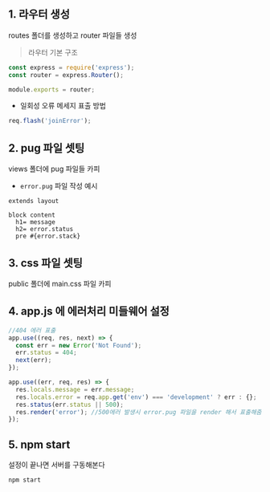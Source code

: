 ## 1. 라우터 생성
routes 폴더를 생성하고 router 파일들 생성

> 라우터 기본 구조
```javascript
const express = require('express');
const router = express.Router();

module.exports = router;
```

- 일회성 오류 메세지 표출 방법
```javascript
req.flash('joinError');
```

## 2. pug 파일 셋팅
views 폴더에 pug 파일들 카피

- `error.pug` 파일 작성 예시
```pug
extends layout

block content
  h1= message
  h2= error.status
  pre #{error.stack}
```

## 3. css 파일 셋팅
public 폴더에 main.css 파일 카피

## 4. app.js 에 에러처리 미들웨어 설정
```javascript
//404 에러 표출
app.use((req, res, next) => {
  const err = new Error('Not Found');
  err.status = 404;
  next(err);
});

app.use((err, req, res) => {
  res.locals.message = err.message;
  res.locals.error = req.app.get('env') === 'development' ? err : {};
  res.status(err.status || 500);
  res.render('error'); //500에러 발생시 error.pug 파일을 render 해서 표출해줌
});
```

## 5. npm start
설정이 끝나면 서버를 구동해본다
```bash
npm start
```